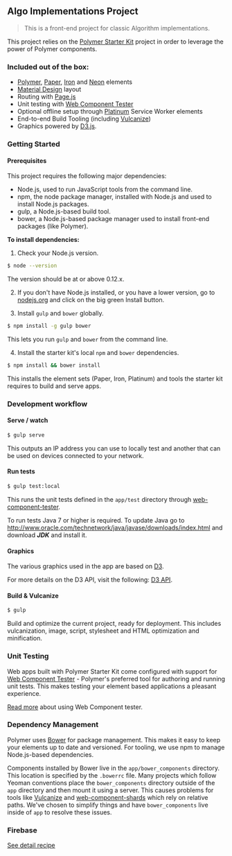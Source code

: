 ## Algo Implementations Project

> This is a front-end project for classic Algorithm implementations.

This project relies on the [Polymer Starter Kit](https://developers.google.com/web/tools/polymer-starter-kit/?hl=en) project in order to leverage the power of Polymer components.

### Included out of the box:

* [Polymer](https://www.polymer-project.org/), [Paper](https://elements.polymer-project.org/browse?package=paper-elements), [Iron](https://elements.polymer-project.org/browse?package=iron-elements) and [Neon](https://elements.polymer-project.org/browse?package=neon-elements) elements
* [Material Design](http://www.google.com/design/spec/material-design/introduction.html) layout
* Routing with [Page.js](https://visionmedia.github.io/page.js/)
* Unit testing with [Web Component Tester](https://github.com/Polymer/web-component-tester)
* Optional offline setup through [Platinum](https://elements.polymer-project.org/browse?package=platinum-elements) Service Worker elements
* End-to-end Build Tooling (including [Vulcanize](https://github.com/Polymer/vulcanize))
* Graphics powered by [D3.js](https://d3js.org/).

### Getting Started

#### Prerequisites

This project requires the following major dependencies:

- Node.js, used to run JavaScript tools from the command line.
- npm, the node package manager, installed with Node.js and used to install Node.js packages.
- gulp, a Node.js-based build tool.
- bower, a Node.js-based package manager used to install front-end packages (like Polymer).

**To install dependencies:**

1)  Check your Node.js version.

```sh
$ node --version
```

The version should be at or above 0.12.x.

2)  If you don't have Node.js installed, or you have a lower version, go to [nodejs.org](https://nodejs.org) and click on the big green Install button.

3)  Install `gulp` and `bower` globally.

```sh
$ npm install -g gulp bower
```

This lets you run `gulp` and `bower` from the command line.

4)  Install the starter kit's local `npm` and `bower` dependencies.

```sh
$ npm install && bower install
```

This installs the element sets (Paper, Iron, Platinum) and tools the starter kit requires to build and serve apps.

### Development workflow

#### Serve / watch

```sh
$ gulp serve
```

This outputs an IP address you can use to locally test and another that can be used on devices connected to your network.

#### Run tests

```sh
$ gulp test:local
```

This runs the unit tests defined in the `app/test` directory through [web-component-tester](https://github.com/Polymer/web-component-tester).

To run tests Java 7 or higher is required. To update Java go to http://www.oracle.com/technetwork/java/javase/downloads/index.html and download ***JDK*** and install it.

#### Graphics

The various graphics used in the app are based on [D3](https://d3js.org/).

For more details on the D3 API, visit the following: [D3 API](https://github.com/d3/d3/blob/master/API.md).

#### Build & Vulcanize

```sh
$ gulp
```

Build and optimize the current project, ready for deployment. This includes vulcanization, image, script, stylesheet and HTML optimization and minification.

### Unit Testing

Web apps built with Polymer Starter Kit come configured with support for [Web Component Tester](https://github.com/Polymer/web-component-tester) - Polymer's preferred tool for authoring and running unit tests. This makes testing your element based applications a pleasant experience.

[Read more](https://github.com/Polymer/web-component-tester#html-suites) about using Web Component tester.

### Dependency Management

Polymer uses [Bower](http://bower.io) for package management. This makes it easy to keep your elements up to date and versioned. For tooling, we use npm to manage Node.js-based dependencies.

Components installed by Bower live in the `app/bower_components` directory. This location is specified by the `.bowerrc` file. Many projects which follow Yeoman conventions place the `bower_components` directory outside of the `app` directory and then mount it using a server. This causes problems for tools like [Vulcanize](https://github.com/polymer/vulcanize) and [web-component-shards](https://github.com/PolymerLabs/web-component-shards) which rely on relative paths. We've chosen to simplify things and have `bower_components` live inside of `app` to resolve these issues.

### Firebase

[See detail recipe](/docs/deploy-to-firebase-pretty-urls.md/)
